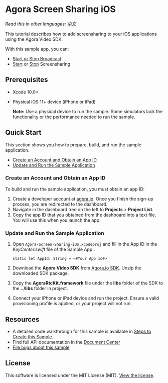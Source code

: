 # Agora Screen Sharing iOS

*Read this in other languages: [中文](README.zh.md)*

This tutorial describes how to add screensharing to your iOS applications using the Agora Video SDK.

With this sample app, you can:

- [Start or Stop Broadcast](#start-or-stop-broadcast)
- [Start](#start-screenshare) or [Stop](#start-screenshare) Screensharing

## Prerequisites
- Xcode 10.0+
- Physical iOS 11+ device (iPhone or iPad)
	
	**Note:** Use a physical device to run the sample. Some simulators lack the functionality or the performance needed to run the sample.

## Quick Start

This section shows you how to prepare, build, and run the sample application.

- [Create an Account and Obtain an App ID](#create-an-account-and-obtain-an-app-id)
- [Update and Run the Sample Application](#update-and-run-the-sample-application) 


### Create an Account and Obtain an App ID
To build and run the sample application, you must obtain an app ID: 

1. Create a developer account at [agora.io](https://dashboard.agora.io/signin/). Once you finish the sign-up process, you are redirected to the dashboard.
2. Navigate in the dashboard tree on the left to **Projects** > **Project List**.
3. Copy the app ID that you obtained from the dashboard into a text file. You will use this when you launch the app.


### Update and Run the Sample Application 

1. Open `Agora-Screen-Sharing-iOS.xcodeproj` and fill in the App ID in the *KeyCenter.swift* file of the Sample App:.

	```
    static let AppId: String = <#Your App Id#>
	```

2. Download the **Agora Video SDK** from [Agora.io SDK](https://docs.agora.io/en/Agora%20Platform/downloads). Unzip the downloaded SDK package.

3. Copy the **AgoraRtcKit.framework** file under the **libs** folder of the SDK to the **../libs** folder in project.
			
4. Connect your iPhone or iPad device and run the project. Ensure a valid provisioning profile is applied, or your project will not run.

## Resources
- A detailed code walkthrough for this sample is available in [Steps to Create this Sample](./guide.md).
- Find full API documentation in the [Document Center](https://docs.agora.io/en/)
- [File bugs about this sample](https://github.com/AgoraIO/Advanced-Video/issues)

## License
This software is licensed under the MIT License (MIT). [View the license](LICENSE.md).
